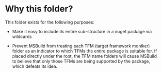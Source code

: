 # Why this folder?

This folder exists for the following purposes:

- Make it easy to include its entire sub-structure in a nuget package via wildcards

- Prevent MSBuild from treating each TFM (target framework moniker) folder as an indicator to which TFMs the entire package is suitable for.
  If placed directly under the root, the TFM name folders will cause MSBuild to believe that
  only those TFMs are being supported by the package, which defeats its idea.
